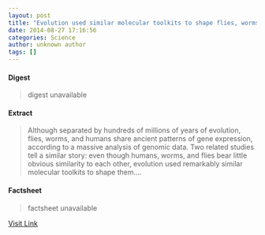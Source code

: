 ```yaml
---
layout: post
title: "Evolution used similar molecular toolkits to shape flies, worms, and humans"
date: 2014-08-27 17:16:56
categories: Science
author: unknown author
tags: []
---
```



#### Digest
>digest unavailable

#### Extract
>Although separated by hundreds of millions of years of evolution, flies, worms, and humans share ancient patterns of gene expression, according to a massive analysis of genomic data. Two related studies tell a similar story: even though humans, worms, and flies bear little obvious similarity to each other, evolution used remarkably similar molecular toolkits to shape them....

#### Factsheet
>factsheet unavailable

[Visit Link](http://feeds.sciencedaily.com/~r/sciencedaily/~3/Se2fzOuxxZY/140827131656.htm)


